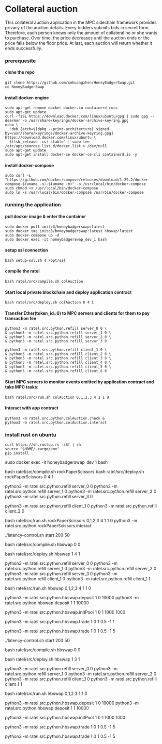 # Collateral auction

This collateral auction application in the MPC sidechain framework provides privacy of the auction details. Every bidders submits bids in secret form. Therefore, each person knows only the amount of collateral he or she wants to purchase. Over time, the price decreases until the auction ends or the price falls below the floor price. At last, each auction will return whether it ends successfully.


### prerequesite

#### clone the repo
```
git clone https://github.com/xmhuangzhen/HoneyBadgerSwap.git
cd HoneyBadgerSwap
```
#### install docker-engine
```
sudo apt-get remove docker docker.io containerd runc
sudo apt-get update
curl -fsSL https://download.docker.com/linux/ubuntu/gpg | sudo gpg --dearmor -o /usr/share/keyrings/docker-archive-keyring.gpg
echo \
  "deb [arch=$(dpkg --print-architecture) signed-by=/usr/share/keyrings/docker-archive-keyring.gpg] https://download.docker.com/linux/ubuntu \
  $(lsb_release -cs) stable" | sudo tee /etc/apt/sources.list.d/docker.list > /dev/null
sudo apt-get update
sudo apt-get install docker-ce docker-ce-cli containerd.io -y
```

#### install docker-compose
```
sudo curl -L "https://github.com/docker/compose/releases/download/1.29.2/docker-compose-$(uname -s)-$(uname -m)" -o /usr/local/bin/docker-compose
sudo chmod +x /usr/local/bin/docker-compose
sudo ln -s /usr/local/bin/docker-compose /usr/bin/docker-compose
```

### running the application

#### pull docker image & enter the container
```
sudo docker pull initc3/honeybadgerswap:latest
sudo docker tag initc3/honeybadgerswap:latest hbswap:latest
sudo docker-compose up -d
sudo docker exec -it honeybadgerswap_dev_1 bash
```

#### setup ssl connection
```
bash setup-ssl.sh 4 /opt/ssl
```

#### compile the ratel
```
bash ratel/src/compile.sh colAuction
```

#### Start local private blockchain and deploy application contract
```
bash ratel/src/deploy.sh colAuction 0 4 1
```
#### Transfer Ether(token_id=0) to MPC servers and clients for them to pay transaction fee

```
python3 -m ratel.src.python.refill server_0 0 \
& python3 -m ratel.src.python.refill server_1 0 \
& python3 -m ratel.src.python.refill server_2 0 \
& python3 -m ratel.src.python.refill server_3 0 
```

```
python3 -m ratel.src.python.refill client_1 0 \
& python3 -m ratel.src.python.refill client_2 0 \
& python3 -m ratel.src.python.refill client_3 0 \
& python3 -m ratel.src.python.refill client_4 0 \
& python3 -m ratel.src.python.refill client_5 0 \
& python3 -m ratel.src.python.refill client_6 0
```
#### Start MPC servers to monitor events emitted by application contract and take MPC tasks:

```
bash ratel/src/run.sh colAuction 0,1,2,3 4 1 1 0
```

#### Interact with app contract
```
python3 -m ratel.src.python.colAuction.check & 
python3 -m ratel.src.python.colAuction.interact 
```


### install rust on ubuntu
```
curl https://sh.rustup.rs -sSf | sh
source "$HOME/.cargo/env"
pip install .
```
sudo docker exec -it honeybadgerswap_dev_1 bash

bash ratel/src/compile.sh rockPaperScissors 
bash ratel/src/deploy.sh rockPaperScissors 0 4 1

python3 -m ratel.src.python.refill server_0 0
python3 -m ratel.src.python.refill server_1 0
python3 -m ratel.src.python.refill server_2 0
python3 -m ratel.src.python.refill server_3 0 

python3 -m ratel.src.python.refill client_1 0
python3 -m ratel.src.python.refill client_2 0

bash ratel/src/run.sh rockPaperScissors 0,1,2,3 4 1 1 0 
python3 -m ratel.src.python.rockPaperScissors.interact


./latency-control.sh start 200 50

bash ratel/src/compile.sh hbswap 0 0

bash ratel/src/deploy.sh hbswap 1 4 1

python3 -m ratel.src.python.refill server_0 0 
python3 -m ratel.src.python.refill server_1 0
python3 -m ratel.src.python.refill server_2 0 
python3 -m ratel.src.python.refill server_3 0 
python3 -m ratel.src.python.refill client_1 0 
python3 -m ratel.src.python.refill client_1 1

bash ratel/src/run.sh hbswap 0,1,2,3 4 1 1 0

python3 -m ratel.src.python.hbswap.deposit 1 0 10000
python3 -m ratel.src.python.hbswap.deposit 1 1 10000

python3 -m ratel.src.python.hbswap.initPool 1 0 1 1000 1000

python3 -m ratel.src.python.hbswap.trade 1 0 1 0.5 -1 1



python3 -m ratel.src.python.hbswap.trade 1 0 1 0.5 -1 5











./latency-control.sh start 200 50

bash ratel/src/compile.sh hbswap 0 0

bash ratel/src/deploy.sh hbswap 1 3 1

python3 -m ratel.src.python.refill server_0 0 
python3 -m ratel.src.python.refill server_1 0
python3 -m ratel.src.python.refill server_2 0 
python3 -m ratel.src.python.refill client_1 0 
python3 -m ratel.src.python.refill client_1 1

bash ratel/src/run.sh hbswap 0,1,2 3 1 1 0

python3 -m ratel.src.python.hbswap.deposit 1 0 10000
python3 -m ratel.src.python.hbswap.deposit 1 1 10000

python3 -m ratel.src.python.hbswap.initPool 1 0 1 1000 1000

python3 -m ratel.src.python.hbswap.trade 1 0 1 0.5 -1 5



python3 -m ratel.src.python.hbswap.trade 1 0 1 0.5 -1 5

